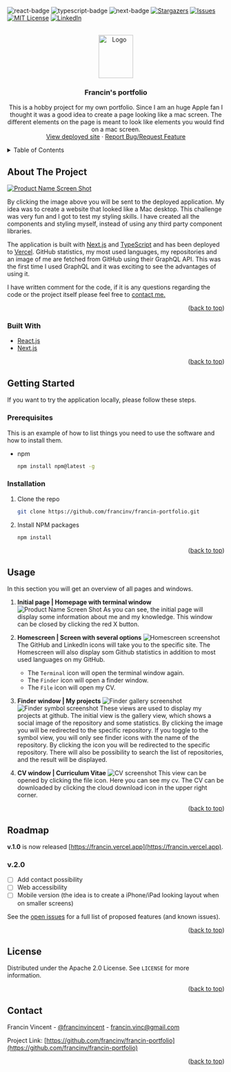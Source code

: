<div id="top"></div>

![react-badge]
![typescript-badge]
![next-badge]
[![Stargazers][stars-shield]][stars-url]
[![Issues][issues-shield]][issues-url]
[![MIT License][license-shield]][license-url]
[![LinkedIn][linkedin-shield]][linkedin-url]



<!-- PROJECT LOGO -->
<br />
<div align="center">
  <a href="https://github.com/francinv/francin-portfolio">
    <img src="images/logo.jpg" alt="Logo" width="80" height="100">
  </a>

<h3 align="center">Francin's portfolio</h3>

  <p align="center">
    This is a hobby project for my own portfolio. Since I am an huge Apple fan I thought
    it was a good idea to create a page looking like a mac screen. The different elements
    on the page is meant to look like elements you would find on a mac screen. 
    <br />
    <a href="https://francin.vercel.app">View deployed site</a>
    ·
    <a href="https://github.com/francinv/francin-portfolio/issues">Report Bug/Request Feature</a>
  </p>
</div>



<!-- TABLE OF CONTENTS -->
<details>
  <summary>Table of Contents</summary>
  <ol>
    <li>
      <a href="#about-the-project">About The Project</a>
      <ul>
        <li><a href="#built-with">Built With</a></li>
      </ul>
    </li>
    <li>
      <a href="#getting-started">Getting Started</a>
      <ul>
        <li><a href="#prerequisites">Prerequisites</a></li>
        <li><a href="#installation">Installation</a></li>
      </ul>
    </li>
    <li><a href="#usage">Usage</a></li>
    <li><a href="#roadmap">Roadmap</a></li>
    <li><a href="#license">License</a></li>
    <li><a href="#contact">Contact</a></li>
  </ol>
</details>



<!-- ABOUT THE PROJECT -->
## About The Project

[![Product Name Screen Shot][product-screenshot]](https://francin.vercel.app)

By clicking the image above you will be sent to the deployed application. My idea was to create a website that looked like a Mac desktop. This challenge was very fun and I got to test my styling skills. I have created all the components and styling myself, instead of using any third party component libraries.

The application is built with [Next.js](https://nextjs.org) and [TypeScript](https://www.typescriptlang.org) and has been deployed to [Vercel](https://vercel.com). GitHub statistics, my most used languages, my repositories and an image of me are fetched from GitHub using their GraphQL API. This was the first time I used GraphQL and it was exciting to see the advantages of using it.

I have written comment for the code, if it is any questions regarding the code or the project itself please feel free to <a href="#contact">contact me.</a>

<p align="right">(<a href="#top">back to top</a>)</p>



### Built With

* [React.js](https://reactjs.org/)
* [Next.js](https://nextjs.org/)

<p align="right">(<a href="#top">back to top</a>)</p>


## Getting Started

If you want to try the application locally, please follow these steps. 
### Prerequisites

This is an example of how to list things you need to use the software and how to install them.
* npm
  ```sh
  npm install npm@latest -g
  ```

### Installation

1. Clone the repo
   ```sh
   git clone https://github.com/francinv/francin-portfolio.git
   ```
2. Install NPM packages
   ```sh
   npm install
   ```

<p align="right">(<a href="#top">back to top</a>)</p>


<!-- USAGE EXAMPLES -->
## Usage

In this section you will get an overview of all pages and windows.

1. **Initial page | Homepage with terminal window**
![Product Name Screen Shot][product-screenshot]
As you can see, the initial page will display some information about me and my knowledge. This window can be closed by clicking the red X button. 

2. **Homescreen | Screen with several options**
![Homescreen screenshot][home-screenshot]
The GitHub and LinkedIn icons will take you to the specific site. The Homescreen will also display som Github statistics in addition to most used languages on my GitHub. 
    - The `Terminal` icon will open the terminal window again. 
    - The `Finder` icon will open a finder window. 
    - The `File` icon will open my CV.

3. **Finder window | My projects**
![Finder gallery screenshot][finder-gallery-screenshot]
![Finder symbol screenshot][finder-icon-screenshot]
These views are used to display my projects at github. The initial view is the gallery view, which shows a social image of the repository and some statistics. By clicking the image you will be redirected to the specific repository. If you toggle to the symbol view, you will only see finder icons with the name of the repository. By clicking the icon you will be redirected to the specific repository. There will also be possibility to search the list of repositories, and the result will be displayed.

4. **CV window | Curriculum Vitae**
![CV screenshot][cv-screenshot]
This view can be opened by clicking the file icon. Here you can see my cv. The CV can be downloaded by clicking the cloud download icon in the upper right corner.

<p align="right">(<a href="#top">back to top</a>)</p>



<!-- ROADMAP -->
## Roadmap

**v.1.0** is now released [https://francin.vercel.app](https://francin.vercel.app).

### v.2.0
- [ ] Add contact possibility
- [ ] Web accessibility
- [ ] Mobile version (the idea is to create a iPhone/iPad looking layout when on smaller screens)

See the [open issues](https://github.com/francinv/francin-portfolio/issues) for a full list of proposed features (and known issues).

<p align="right">(<a href="#top">back to top</a>)</p>

## License

Distributed under the Apache 2.0 License. See `LICENSE` for more information.

<p align="right">(<a href="#top">back to top</a>)</p>



<!-- CONTACT -->
## Contact

Francin Vincent - [@francinvincent](https://linkedin.com/in/francinvincent) - francin.vinc@gmail.com

Project Link: [https://github.com/francinv/francin-portfolio](https://github.com/francinv/francin-portfolio)

<p align="right">(<a href="#top">back to top</a>)</p>



<!-- MARKDOWN LINKS & IMAGES -->
<!-- https://www.markdownguide.org/basic-syntax/#reference-style-links -->
[stars-shield]: https://img.shields.io/github/stars/francinv/francin-portfolio.svg?style=for-the-badge
[stars-url]: https://github.com/francinv/francin-portfolio/stargazers
[issues-shield]: https://img.shields.io/github/issues/francinv/francin-portfolio.svg?style=for-the-badge
[issues-url]: https://github.com/francinv/francin-portfolio/issues
[license-shield]: https://img.shields.io/github/license/francinv/francin-portfolio.svg?style=for-the-badge
[license-url]: https://github.com/francinv/francin-portfolio/blob/master/LICENSE.txt
[linkedin-shield]: https://img.shields.io/badge/-LinkedIn-black.svg?style=for-the-badge&logo=linkedin&colorB=555
[linkedin-url]: https://linkedin.com/in/francinvincent
[product-screenshot]: images/screenshot.png
[home-screenshot]: images/home_screen.png
[finder-gallery-screenshot]: images/finder_gallery.png
[finder-icon-screenshot]: images/finder_icon.png
[cv-screenshot]: images/cv.png
[typescript-badge]:https://img.shields.io/badge/TypeScript-007ACC?style=for-the-badge&logo=typescript&logoColor=white
[react-badge]: https://img.shields.io/badge/React-20232A?style=for-the-badge&logo=react&logoColor=61DAFB
[next-badge]: https://img.shields.io/badge/next.js-000000?style=for-the-badge&logo=nextdotjs&logoColor=white